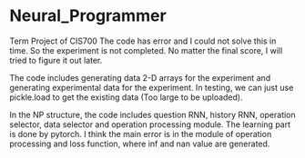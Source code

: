 # Neural_Programmer
Term Project of CIS700
The code has error and I could not solve this in time. 
So the experiment is not completed. 
No matter the final score, I will tried to figure it out later. 

The code includes generating data 2-D arrays for the experiment and generating experimental data for the experiment. 
In testing, we can just use pickle.load to get the existing data (Too large to be uploaded). 

In the NP structure, the code includes question RNN, history RNN, operation selector, data selector and operation processing module. 
The learning part is done by pytorch. I think the main error is in the module of operation processing and loss function, where inf and nan value are generated. 
